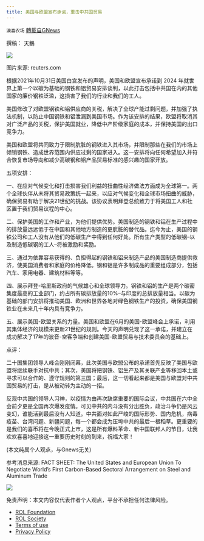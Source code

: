 ```yaml
---
title: 美国与欧盟宣布承诺，重击中共国贸易
---
```

`澳喜农场` [轉載自GNews](https://gnews.org/zh-hans/1634104/)

撰稿： 天鵝

![](https://assets.gnews.org/wp-content/uploads/2021/11/1111.png)

图片来源: reuters.com

根据2021年10月31日美国白宫发布的声明，美国和欧盟宣布承诺到 2024 年就世界上第一个以碳为基础的钢铁和铝贸易安排谈判，以此打击包括中共国在内的其他国家的廉价钢铁泛滥，这损害了我们的行业和我们的工人。

美国修改了对欧盟钢铁和铝供应商的关税，解决了全球产能过剩问题，并加强了执法机制，以防止中国钢铁和铝泄漏到美国市场。作为该安排的结果，欧盟将取消其对广泛产品的关税，保护美国就业，降低中产阶级家庭的成本，并保持美国的出口竞争力。

美国和欧盟将共同致力于限制肮脏的钢铁进入其市场，并限制那些在我们的市场上倾销钢铁、造成世界范围内供应过剩的国家进入。这一安排将向任何希望加入并符合恢复市场导向和减少高碳钢和铝产品贸易标准的感兴趣的国家开放。

五项安排：

一、在应对气候变化和打击损害我们利益的扭曲性经济做法方面成为全球第一。两个全球伙伴从未将其贸易政策统一起来，以应对气候变化和全球市场扭曲的威胁，确保贸易有助于解决21世纪的挑战。该协议表明拜登总统致力于将美国工人和社区置于我们贸易议程的中心。

二、保护美国的工作和产业，为他们提供优势。美国制造的钢铁和铝在生产过程中的排放量远远低于在中国和其他地方制造的更肮脏的替代品。迄今为止，美国的钢铁公司和工人没有从他们的低碳生产中得到任何好处。所有生产类型的低碳钢–以及制造低碳钢的工人–将被激励和奖励。

三、通过为依靠容易获得的、负担得起的钢铁和铝来制造产品的美国制造商提供救济，使美国消费者和家庭的价格降低。钢和铝是许多制成品的重要组成部分，包括汽车、家用电器、建筑材料等等。

四、展示拜登-哈里斯政府的气候雄心和全球领导力。钢铁和铝的生产是两个碳密集度最高的工业部门，约占所有碳排放量的10%–与印度的总排放量相当。以碳为基础的部门安排将推动美国、欧洲和世界各地对绿色钢铁生产的投资，确保美国钢铁业在未来几十年内具有竞争力。

五、展示美国-欧盟关系的力量。美国和欧盟在6月的美国-欧盟峰会上承诺，利用其集体经济的规模来更新21世纪的规则。今天的声明兑现了这一承诺，并建立在成功解决了17年的波音-空客争端和创建美国-欧盟贸易与技术委员会的基础上。

点评：

二十国集团领导人峰会刚刚闭幕，此次美国与欧盟公布的承诺首先反映了美国与欧盟将继续联手对抗中共；其次，美国将把钢铁、铝生产及其关联产业等移回本土或寻求可以合作的、遵守规则的第三国；最后，这一切看起来都是美国与欧盟对中共国贸易的打击，是从被动转为主动的一招。

反观中共国的领导人习神，以疫情为由再次缺席重要的国际会议，中共国在六中全会前夕更是全国再次爆发疫情。可见中共的内斗没有分出胜负，政治斗争仍是风云变幻，谁能活到最后没有人知道。中共面对如此严峻的国际形势、国内危机，病毒疫苗、台湾问题、新疆问题，每一个都会成为压垮中共的最后一根稻草。更重要的是我们的喜币将在今晚正式上市，这是所有爆料革命、新中国联邦人的节日，让我欢欢喜喜地迎接这一重要历史时刻的到来，祝福大家！

(本文纯属个人观点，与Gnews无关)

参考消息来源: 
FACT SHEET: The United States and European Union To Negotiate World’s First Carbon-Based Sectoral Arrangement on Steel and Aluminum Trade

![](https://assets.gnews.org/wp-content/uploads/2021/10/澳喜图标2-1.jpg)

 

免责声明：本文内容仅代表作者个人观点，平台不承担任何法律风险。

- [ROL Foundation](https://rolfoundation.org/)
- [ROL Society](https://rolsociety.org/)
- [Terms of use](https://gnews.org/terms-of-use-3/)
- [Privacy Policy](https://gnews.org/privacy-policy/)
